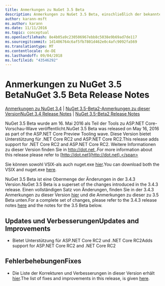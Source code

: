 ```yaml
---
title: Anmerkungen zu NuGet 3.5 Beta
description: Anmerkungen zu NuGet 3.5 Beta, einschließlich der bekannten Probleme, Fehlerkorrekturen, hinzugefügter Features und DCRs.
author: karann-msft
ms.author: karann
ms.date: 11/11/2016
ms.topic: conceptual
ms.openlocfilehash: 8e4b05a9c230506967ebb8c5038e9b69ad7de117
ms.sourcegitcommit: 1d1406764c6af5fb7801d462e0c4afc9092fa569
ms.translationtype: MT
ms.contentlocale: de-DE
ms.lasthandoff: 09/04/2018
ms.locfileid: "43546292"
---
```

# <a name="nuget-35-beta-release-notes"></a><span data-ttu-id="50f11-103">Anmerkungen zu NuGet 3.5 Beta</span><span class="sxs-lookup"><span data-stu-id="50f11-103">NuGet 3.5 Beta Release Notes</span></span>

<span data-ttu-id="50f11-104">[Anmerkungen zu NuGet 3.4](../release-notes/nuget-3.4.md) | [NuGet 3.5-Beta2-Anmerkungen zu dieser Version](../release-notes/nuget-3.5-Beta2.md)</span><span class="sxs-lookup"><span data-stu-id="50f11-104">[NuGet 3.4 Release Notes](../release-notes/nuget-3.4.md) | [NuGet 3.5-Beta2 Release Notes](../release-notes/nuget-3.5-Beta2.md)</span></span>

<span data-ttu-id="50f11-105">NuGet 3.5 Beta wurde am 16. Mai 2016 als Teil der Tools zu ASP.NET Core-Vorschau-Wave veröffentlicht.</span><span class="sxs-lookup"><span data-stu-id="50f11-105">NuGet 3.5 Beta was released on May 16, 2016 as part of the ASP.NET Core Preview Tooling wave.</span></span> <span data-ttu-id="50f11-106">Diese Version bietet Unterstützung für .NET Core RC2 und ASP.NET Core RC2.</span><span class="sxs-lookup"><span data-stu-id="50f11-106">This release adds support for .NET Core RC2 and ASP.NET Core RC2.</span></span> <span data-ttu-id="50f11-107">Weitere Informationen zu dieser Version finden Sie in [ http://dot.net ](http://dot.net).</span><span class="sxs-lookup"><span data-stu-id="50f11-107">For more information about this release please refer to [http://dot.net](http://dot.net).</span></span>

<span data-ttu-id="50f11-108">Sie können sowohl VSIX-als auch nuget.exe [hier](https://dist.nuget.org/index.html).</span><span class="sxs-lookup"><span data-stu-id="50f11-108">You can download both the VSIX and nuget.exe [here](https://dist.nuget.org/index.html).</span></span>

<span data-ttu-id="50f11-109">NuGet 3.5 Beta ist eine Obermenge der Änderungen in der 3.4.3 Version.</span><span class="sxs-lookup"><span data-stu-id="50f11-109">NuGet 3.5 Beta is a superset of the changes introduced in the 3.4.3 release.</span></span> <span data-ttu-id="50f11-110">Einen vollständigen Satz von Änderungen, finden Sie in der 3.4.3 Anmerkungen zu dieser Version [hier](https://github.com/NuGet/Home/issues?q=is%3Aissue+milestone%3A3.4.3+is%3Aclosed) und die Anmerkungen zu dieser zu 3.5 Beta unten.</span><span class="sxs-lookup"><span data-stu-id="50f11-110">For a complete set of changes, please refer to the 3.4.3 release notes [here](https://github.com/NuGet/Home/issues?q=is%3Aissue+milestone%3A3.4.3+is%3Aclosed) and the notes for the 3.5 Beta below.</span></span>

## <a name="updates-and-improvements"></a><span data-ttu-id="50f11-111">Updates und Verbesserungen</span><span class="sxs-lookup"><span data-stu-id="50f11-111">Updates and Improvements</span></span>

* <span data-ttu-id="50f11-112">Bietet Unterstützung für ASP.NET Core RC2 und .NET Core RC2</span><span class="sxs-lookup"><span data-stu-id="50f11-112">Adds support for ASP.NET Core RC2 and .NET Core RC2</span></span>

## <a name="fixes"></a><span data-ttu-id="50f11-113">Fehlerbehebungen</span><span class="sxs-lookup"><span data-stu-id="50f11-113">Fixes</span></span>

* <span data-ttu-id="50f11-114">Die Liste der Korrekturen und Verbesserungen in dieser Version erhält [hier](https://github.com/NuGet/Home/issues?q=is%3Aissue+milestone%3A%223.5+Beta%22+is%3Aclosed).</span><span class="sxs-lookup"><span data-stu-id="50f11-114">The list of fixes and improvements in this release, is given [here](https://github.com/NuGet/Home/issues?q=is%3Aissue+milestone%3A%223.5+Beta%22+is%3Aclosed).</span></span>